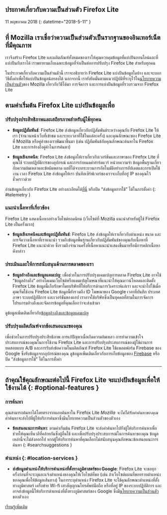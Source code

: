 ## <span class="privacy-header-firefox-lite">ประกาศเกี่ยวกับความเป็นส่วนตัว</span> <span class="privacy-header-policy">Firefox Lite</span>

11 พฤษภาคม 2018
{: datetime="2018-5-11" }

## ที่ Mozilla เราเชื่อว่าความเป็นส่วนตัวเป็นรากฐานของอินเทอร์เน็ตที่มีคุณภาพ

เราจึงสร้าง Firefox Lite และผลิตภัณฑ์ทั้งหมดของเราให้คุณควบคุมข้อมูลที่แบ่งปันออนไลน์และที่แบ่งปันกับเราได้ เราพยายามเก็บเฉพาะข้อมูลที่จำเป็นต่อการปรับปรุง Firefox Lite สำหรับทุกคน

ในประกาศเกี่ยวกับความเป็นส่วนตัวนี้ เราจะอธิบายว่า Firefox Lite แบ่งปันข้อมูลใดบ้าง และจะบอกวิธีตั้งค่าเพื่อให้แบ่งปันข้อมูลน้อยลงได้ นอกจากนี้ เรายังยึดมั่นตามแนวปฏิบัติที่ระบุไว้ใน[นโยบายความเป็นส่วนตัว](https://www.mozilla.org/privacy/)ของ Mozilla เกี่ยวกับวิธีได้มา การจัดการ และการแบ่งปันข้อมูลที่รวบรวมจาก Firefox Lite

## ตามค่าเริ่มต้น Firefox Lite แบ่งปันข้อมูลเพื่อ

### ปรับปรุงประสิทธิภาพและเสถียรภาพสำหรับผู้ใช้ทุกคน

* __ข้อมูลปฏิสัมพันธ์__: Firefox Lite ส่งข้อมูลเกี่ยวกับปฏิสัมพันธ์ระหว่างคุณกับ Firefox Lite ให้เรา (จำนวนหน้าเว็บที่เข้าชม และระยะเวลาที่ใช้ในแต่ละครั้ง) และคุณลักษณะของ Firefox Lite ที่ Mozilla หรือคู่ค้าของเราพัฒนาขึ้นมา (เช่น ปฏิสัมพันธ์กับคุณลักษณะค้นหาใน Firefox Lite และการอ้างถึงคู่ค้าในการค้นหา)

* __ข้อมูลเชิงเทคนิค__: Firefox Lite ส่งข้อมูลให้เราเกี่ยวกับเวอร์ชันและภาษาของ Firefox Lite ที่คุณใช้ ระบบปฏิบัติการของอุปกรณ์ และการกำหนดค่าฮาร์ดแวร์ หน่วยความจำ ข้อมูลพื้นฐานเกี่ยวกับความล้มเหลวและข้อผิดพลาด ผลที่ได้จากกระบวนการอัตโนมัติอย่างการอัปเดตและการเปิดใช้งาน เวลา Firefox Lite ส่งข้อมูลให้เรา บันทึกเซิร์ฟเวอร์ของเราจะเก็บที่อยู่ IP ของคุณไว้ชั่วคราวด้วย

อ่านข้อมูลเกี่ยวกับ Firefox Lite อย่างละเอียดได้[ที่นี่](https://github.com/mozilla-tw/Rocket/wiki/Telemetry) หรือปิด “ส่งข้อมูลการใช้” ได้ในการตั้งค่า
{: #telemetry }

### แนะนำเนื้อหาที่เกี่ยวข้อง

Firefox Lite แสดงเนื้อหาอย่างเว็บไซต์ยอดนิยม (เว็บไซต์ที่ Mozilla แนะนำสำหรับผู้ใช้ Firefox Lite เป็นครั้งแรก)

* __ข้อมูลเชิงเทคนิคและข้อมูลปฏิสัมพันธ์__: Firefox Lite ส่งข้อมูลให้เราเกี่ยวกับตำแหน่ง ขนาด และการจัดวางเนื้อหาที่เราแนะนำ รวมถึงข้อมูลพื้นฐานเกี่ยวกับปฏิสัมพันธ์ของคุณกับเนื้อหาที่ Firefox Lite แนะนำด้วย ซึ่งรวมถึงจำนวนครั้งที่เนื้อหาแนะนำแสดงขึ้นมาหรือมีการคลิกเนื้อหาดังกล่าว

### ประเมินและให้การสนับสนุนด้านการตลาดของเรา

* __ข้อมูลอ้างถึงและข้อมูลแคมเปญ__: เพื่อช่วยในการปรับปรุงแคมเปญการตลาด Firefox Lite อาจใช้ “ข้อมูลอ้างถึง” อย่างโดเมนเว็บไซต์หรือแคมเปญโฆษณาที่แนะนำให้คุณดาวน์โหลดและติดตั้ง Firefox Lite ข้อมูลนี้เก็บรักษาโดยบริษัทที่ให้บริการด้านการวิเคราะห์แก่เรา และจะนำไปใช้เมื่อคุณเริ่มใช้งาน Firefox Lite ข้อมูลนี้ยังรวมถึง ID โฆษณาของ Google เวลาที่บันทึก ประเทศ ภาษา ระบบปฏิบัติการ และเวอร์ชันของแอป  เราอาจใช้บริษัทซึ่งเป็นบุคคลที่สามในการจัดการโปรแกรมอ้างถึงและจัดการข้อมูลที่คุณเลือกว่าจะส่งเข้ามา  

ดูข้อมูลเพิ่มเติมเกี่ยวกับ[ข้อมูลอ้างถึงและข้อมูลแคมเปญ](https://github.com/mozilla-tw/Rocket/wiki/Telemetry#install-campaign-tracking) 

### ปรับปรุงผลิตภัณฑ์จากข้อเสนอแนะของคุณ

เพื่อช่วยในการปรับปรุงประสิทธิภาพ การแก้ปัญหาเมื่อเกิดความล้มเหลว การทำความเข้าใจประสบการณ์ของคุณในการใช้งาน Firefox Lite และการปรับปรุงประสบการณ์ของผู้ใช้ผ่านการทดสอบแบบ A/B และการรับส่งข้อความในผลิตภัณฑ์ Firefox Lite ใช้แพลตฟอร์ม Firebase ของ Google ซึ่งรับข้อมูลจากอุปกรณ์ของคุณ  ดูข้อมูลเพิ่มเติมเกี่ยวกับการเก็บข้อมูลของ [Firebase](https://support.google.com/firebase/answer/6318039?hl=en) หรือปิด “ส่งข้อมูลการใช้” ได้ในการตั้งค่า 

---

## ถ้าคุณใช้คุณลักษณะต่อไปนี้ Firefox Lite จะแบ่งปันข้อมูลเพื่อให้ใช้งานได้ {: #optional-features }

### การค้นหา

คุณสามารถค้นหาได้โดยตรงจากแถบค้นหาใน Firefox Lite _Mozilla จะไม่ได้รับคำค้นหาของคุณ_ คำค้นหาจะส่งไปที่ผู้ให้บริการค้นหาซึ่งมีนโยบายความเป็นส่วนตัวของตัวเอง

* __ข้อเสนอแนะการค้นหา__: ตามค่าเริ่มต้น Firefox Lite จะส่งคำค้นหาไปยังผู้ให้บริการค้นหาเพื่อช่วยให้คุณเห็นวลีที่คล้ายกันซึ่งผู้อื่นใช้ และเพื่อปรับปรุงประสบการณ์ในการค้นหาของคุณ ข้อมูลเหล่านี้จะไม่ส่งออกไป หากผู้ให้บริการค้นหาที่คุณเลือกไม่สนับสนุนคุณลักษณะข้อเสนอแนะการค้นหา
{: #searchsuggestions }
    
### ตำแหน่ง {: #location-services }

* __ส่งข้อมูลตำแหน่งให้บริการตำแหน่งที่ตั้งทางภูมิศาสตร์ของ Google__: Firefox Lite จะขอทุกครั้งก่อนที่จะระบุและแจ้งตำแหน่งของคุณให้เว็บไซต์ที่ขอ (เช่น ถ้าเว็บไซต์แผนที่ขอทราบตำแหน่งของคุณเพื่อให้ข้อมูลเส้นทาง) ในการระบุตำแหน่ง Firefox Lite จะใช้คุณลักษณะตำแหน่งที่ตั้งทางภูมิศาสตร์ เครือข่าย Wi-fi เสาสัญญาณโทรศัพท์มือถือ หรือที่อยู่ IP ของระบบปฏิบัติการ และอาจส่งข้อมูลนี้ให้บริการตำแหน่งที่ตั้งทางภูมิศาสตร์ของ Google ซึ่งมี[นโยบายความเป็นส่วนตัว](https://www.google.com/privacy/lsf.html)ของตัวเอง

[เรียนรู้เพิ่มเติม](https://www.mozilla.org/firefox/geolocation/)
